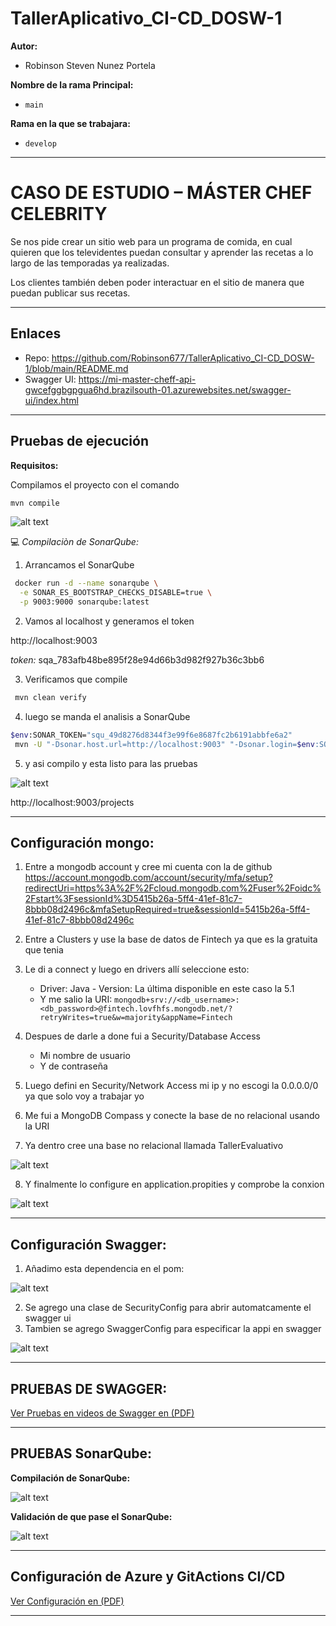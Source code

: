 # TallerAplicativo_CI-CD_DOSW-1

**Autor:** 
- Robinson Steven Nunez Portela


**Nombre de la rama Principal:**

- `main`

**Rama en la que se trabajara:**

- `develop`

---

# CASO DE ESTUDIO – MÁSTER CHEF CELEBRITY


Se nos pide crear un sitio web para un programa de comida, en cual quieren que los televidentes puedan consultar 
y aprender las recetas a lo largo de las temporadas ya realizadas. 

Los clientes también deben poder interactuar en el sitio de manera que puedan publicar sus recetas. 

---

## Enlaces
- Repo: https://github.com/Robinson677/TallerAplicativo_CI-CD_DOSW-1/blob/main/README.md
- Swagger UI: https://mi-master-cheff-api-gwcefggbgpgua6hd.brazilsouth-01.azurewebsites.net/swagger-ui/index.html

---

## Pruebas de ejecución

**Requisitos:**

Compilamos el proyecto con el comando 

```bash
mvn compile
```

![alt text](docs/imagenes/compila.png)

💻 *Compilaciòn de SonarQube:*

1. Arrancamos el SonarQube

```bash
 docker run -d --name sonarqube \
  -e SONAR_ES_BOOTSTRAP_CHECKS_DISABLE=true \
  -p 9003:9000 sonarqube:latest
```

2. Vamos al localhost y generamos el token

http://localhost:9003

*token:*  sqa_783afb48be895f28e94d66b3d982f927b36c3bb6

3. Verificamos que compile

```bash
 mvn clean verify
```
4. luego se manda el analisis a SonarQube

```bash
$env:SONAR_TOKEN="squ_49d8276d8344f3e99f6e8687fc2b6191abbfe6a2" 
 mvn -U "-Dsonar.host.url=http://localhost:9003" "-Dsonar.login=$env:SONAR_TOKEN" clean verify sonar:sonar
```

5. y asi compilo y esta listo para las pruebas

![alt text](docs/imagenes/sonar.png)

http://localhost:9003/projects

---

## Configuración mongo:

1. Entre a mongodb account y cree mi cuenta con la de github
https://account.mongodb.com/account/security/mfa/setup?redirectUri=https%3A%2F%2Fcloud.mongodb.com%2Fuser%2Foidc%2Fstart%3FsessionId%3D5415b26a-5ff4-41ef-81c7-8bbb08d2496c&mfaSetupRequired=true&sessionId=5415b26a-5ff4-41ef-81c7-8bbb08d2496c

2. Entre a  Clusters y use la base de datos de Fintech ya que es la gratuita que tenia

3.  Le di a connect y luego en drivers allí seleccione esto:
    - Driver: Java  - Version: La última disponible en este caso la 5.1 
    - Y me salio la URI: `mongodb+srv://<db_username>:<db_password>@fintech.lovfhfs.mongodb.net/?retryWrites=true&w=majority&appName=Fintech`

4. Despues de darle a done fui a Security/Database Access 
    - Mi nombre de usuario
    - Y de contraseña

5. Luego defini en Security/Network Access mi ip y no escogi la 0.0.0.0/0 ya que solo voy a trabajar yo
6. Me fui a MongoDB Compass y conecte la base de no relacional usando la URI 
7. Ya dentro cree una base no relacional llamada TallerEvaluativo

![alt text](docs/imagenes/mongo.png)

8. Y finalmente lo configure en application.propities y comprobe la conxion

![alt text](docs/imagenes/mongo2.png)

---

## Configuración Swagger:

1. Añadimo esta dependencia en el pom:

![alt text](docs/imagenes/swagger.png)

2. Se agrego una clase de SecurityConfig para abrir automatcamente el swagger ui
3. Tambien se agrego  SwaggerConfig para especificar la appi en swagger

![alt text](docs/imagenes/swa.png)


---

## PRUEBAS DE SWAGGER: 

[Ver Pruebas en videos de Swagger en (PDF)](docs/pdf/pruebasEndpointsRecipe.pdf)

---

## PRUEBAS SonarQube:


**Compilación de SonarQube:**

![alt text](docs/imagenes/sonar2.png)

**Validación de que pase el SonarQube:**

![alt text](docs/imagenes/sonar3.png)

---

## Configuración de Azure y GitActions CI/CD

[Ver Configuración en (PDF)](docs/pdf/configuracionAzure.pdf)

---